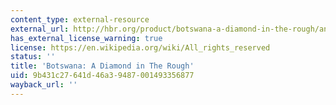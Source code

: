 ```yaml
---
content_type: external-resource
external_url: http://hbr.org/product/botswana-a-diamond-in-the-rough/an/703027-PDF-ENG?Ntt=Botswana%253A%2520A%2520Diamond%2520in%2520The%2520Rough
has_external_license_warning: true
license: https://en.wikipedia.org/wiki/All_rights_reserved
status: ''
title: 'Botswana: A Diamond in The Rough'
uid: 9b431c27-641d-46a3-9487-001493356877
wayback_url: ''
---
```

